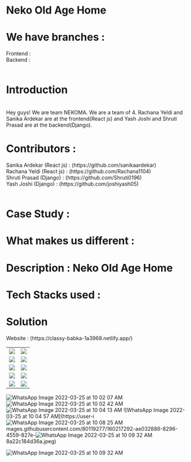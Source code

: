 # Neko Old Age Home

<h1>We have branches :</h1>
Frontend : 
<br>
Backend :
<br>
<br>
<h1>Introduction </h1>
<br>
Hey guys! We are team NEKOMA. We are a team of 4. Rachana Yeldi and Sanika Ardekar are at the frontend(React js) and Yash Joshi and Shruti Prasad are at the backend(Django).<br>
<h1>Contributors : </h1>
Sanika Ardekar (React js) :  (https://github.com/sanikaardekar)<br>
Rachana Yeldi (React js) : (https://github.com/Rachana1104)<br>
Shruti Prasad (Django) : (https://github.com/Shruti0196)<br>
Yash Joshi (Django) : (https://github.com/joshiyash05)<br><br>
<h1>Case Study :</h1>
<h1>What makes us different : </h1>
<h1>Description : Neko Old Age Home </h1>
<h1>Tech Stacks used : </h1>
<h1>Solution </h1>
Website : (https://classy-babka-1a3968.netlify.app/)<br><table><tr>
<td><img src="https://user-images.githubusercontent.com/80119277/160216783-b8736fbc-76b3-4d3f-8392-2c5030b30933.jpeg"></td>
<td><img src="https://user-images.githubusercontent.com/80119277/160217099-e06dcb45-6856-467b-b665-5c94f6da565d.jpeg"></td></tr>
<tr><td><img src="https://user-images.githubusercontent.com/80119277/160217173-f9add4e1-8ea4-4519-8e7e-a382ff74e6ed.jpeg"></td>
<td><img src="https://user-images.githubusercontent.com/80119277/160217201-bef69bf4-411d-4de5-a05a-882b43f1878d.jpeg"></td></tr>
<td><img src="https://user-images.githubusercontent.com/80119277/160217279-4afe2388-2037-43c8-bea0-68dd82453142.jpeg"></td>
<td><img src="https://user-images.githubusercontent.com/80119277/160217282-3ad42fbf-af90-440a-abe2-4da79b346f88.jpeg"></td></tr>
<td><img src="https://user-images.githubusercontent.com/80119277/160217286-a91cbb6f-9b7a-493c-9e5d-7b6cb5380184.jpeg"></td>
<td><img src="https://user-images.githubusercontent.com/80119277/160217295-d73fe716-6a80-4147-906f-dc657631b518.jpeg"></td></tr>
<td><img src="https://user-images.githubusercontent.com/80119277/160217299-d6649d45-f5b3-4f13-a6db-0fa8761dd6e0.jpeg"></td>
<td><img src="https://user-images.githubusercontent.com/80119277/160217329-affa64a2-3a1f-48cd-bf9b-b462c77e5ac8.jpeg"></td></tr>
</table>

![WhatsApp Image 2022-03-25 at 10 02 07 AM](https://user-images.githubusercontent.com/80119277/160217279-4afe2388-2037-43c8-bea0-68dd82453142.jpeg)
![WhatsApp Image 2022-03-25 at 10 02 42 AM](https://user-images.githubusercontent.com/80119277/160217282-3ad42fbf-af90-440a-abe2-4da79b346f88.jpeg)
![WhatsApp Image 2022-03-25 at 10 04 13 AM](https://user-images.githubusercontent.com/80119277/160217286-a91cbb6f-9b7a-493c-9e5d-7b6cb5380184.jpeg)
![WhatsApp Image 2022-03-25 at 10 04 57 AM](https://user-i![WhatsApp Image 2022-03-25 at 10 08 25 AM](https://user-images.githubusercontent.com/80119277/160217295-d73fe716-6a80-4147-906f-dc657631b518.jpeg)
mages.githubusercontent.com/80119277/160217292-ae032886-8296-4559-827e-![WhatsApp Image 2022-03-25 at 10 09 32 AM](https://user-images.githubusercontent.com/80119277/160217299-d6649d45-f5b3-4f13-a6db-0fa8761dd6e0.jpeg)
8a22c184d36a.jpeg)

![WhatsApp Image 2022-03-25 at 10 09 32 AM](https://user-images.githubusercontent.com/80119277/160217329-affa64a2-3a1f-48cd-bf9b-b462c77e5ac8.jpeg)
